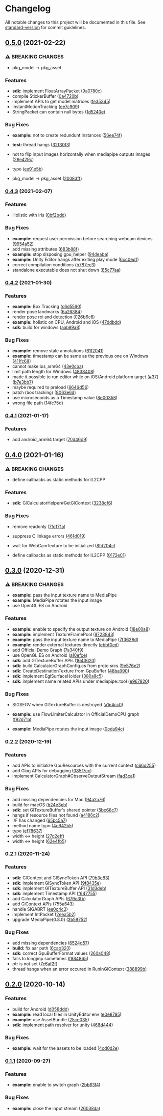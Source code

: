 # Changelog

All notable changes to this project will be documented in this file. See [standard-version](https://github.com/conventional-changelog/standard-version) for commit guidelines.

## [0.5.0](https://github.com/homuler/MediapipeUnityPlugin/compare/v0.4.3...v0.5.0) (2021-02-22)


### ⚠ BREAKING CHANGES

* pkg_model -> pkg_asset

### Features

* **sdk:** implement FloatArrayPacket ([9a0780c](https://github.com/homuler/MediapipeUnityPlugin/commit/9a0780c87c2d425a7c1f3678f95dd003308a7913))
* compile StickerBuffer ([0a4720b](https://github.com/homuler/MediapipeUnityPlugin/commit/0a4720b485f055f6502f73456607f5cda7210cf5))
* implement APIs to get model matrices ([fe35345](https://github.com/homuler/MediapipeUnityPlugin/commit/fe35345a5908f1579da39ceb9a5c7f583e64ea36))
* InstantMotionTracking ([ee7c909](https://github.com/homuler/MediapipeUnityPlugin/commit/ee7c90938d2b97414fa4269ff5321da3cf7f20f2))
* StringPacket can contain null bytes ([1d5240e](https://github.com/homuler/MediapipeUnityPlugin/commit/1d5240e4e7a868401c57376582b84586c1495923))


### Bug Fixes

* **example:** not to create redundunt instances ([56ee74f](https://github.com/homuler/MediapipeUnityPlugin/commit/56ee74f24446b8b598176fe68c9d42c4fa1a09da))
* **test:** thread hangs ([32f30f3](https://github.com/homuler/MediapipeUnityPlugin/commit/32f30f3622e71613803d55f1619f388ee782d005))
* not to flip input images horizontally when mediapipe outputs images ([28e429c](https://github.com/homuler/MediapipeUnityPlugin/commit/28e429c15d8db1e828afe7bc715e9c231f55a706))
* typo ([ee91e5b](https://github.com/homuler/MediapipeUnityPlugin/commit/ee91e5b8db7e8a9c9b923f2c17e24bec81fbfde4))


* pkg_model -> pkg_asset ([20083ff](https://github.com/homuler/MediapipeUnityPlugin/commit/20083ffdd8fcef89764f751a232e85531ae15bba))

### [0.4.3](https://github.com/homuler/MediapipeUnityPlugin/compare/v0.4.2...v0.4.3) (2021-02-07)


### Features

* Holistic with iris ([0bf2bdd](https://github.com/homuler/MediapipeUnityPlugin/commit/0bf2bddf9e98fcc02ccc7bc63f05536da05eb487))


### Bug Fixes

* **example:** request user permission before searching webcam devices ([9954a52](https://github.com/homuler/MediapipeUnityPlugin/commit/9954a5264e7d9bde3f80a915de28582f99b69056))
* add missing attributes ([683b88f](https://github.com/homuler/MediapipeUnityPlugin/commit/683b88f1906befc98c1e3ea30cfb2afd69c49cd1))
* **example:** stop disposing gpu_helper ([94deaba](https://github.com/homuler/MediapipeUnityPlugin/commit/94deaba0599cd8726711fcc37350d1fe1f66099c))
* **example:** Unity Editor hangs after exiting play mode ([6cc0ed1](https://github.com/homuler/MediapipeUnityPlugin/commit/6cc0ed15ee74447cf651b76f01cb9bbe6bfece4b))
* correct compilation conditions ([b787ee3](https://github.com/homuler/MediapipeUnityPlugin/commit/b787ee3f4131fd527ed6d5c6f10592ee00a83115))
* standalone executable does not shut down ([85c77aa](https://github.com/homuler/MediapipeUnityPlugin/commit/85c77aa079aa18233f422503e9b457a762233212))

### [0.4.2](https://github.com/homuler/MediapipeUnityPlugin/compare/v0.4.1...v0.4.2) (2021-01-30)


### Features

* **example:** Box Tracking ([c6d5560](https://github.com/homuler/MediapipeUnityPlugin/commit/c6d55602a1c8bdc91fdcb04d34f819a82fe2d6a6))
* render pose landmarks ([6a26384](https://github.com/homuler/MediapipeUnityPlugin/commit/6a263849aa80d31ee2ad54b53a17b75cc3cd6553))
* render pose roi and detection ([026b6c8](https://github.com/homuler/MediapipeUnityPlugin/commit/026b6c833a35165e471616e7f621d974778b246c))
* **example:** holistic on CPU, Android and iOS ([47ddbdd](https://github.com/homuler/MediapipeUnityPlugin/commit/47ddbddab0f0631fbb6ba465d3d29aa655edf60c))
* **sdk:** build for windows ([aab99a8](https://github.com/homuler/MediapipeUnityPlugin/commit/aab99a8d3374b7f06ed6af828484713a017450b2))


### Bug Fixes

* **example:** remove stale annotations ([61f2041](https://github.com/homuler/MediapipeUnityPlugin/commit/61f20419aac6c92caf34a1968def936505461acf))
* **example:** timestamp can be same as the previous one on Windows ([411fc68](https://github.com/homuler/MediapipeUnityPlugin/commit/411fc68e906f0fe88fd627312b958e9883109072))
* cannot make ios_arm64 ([43e0cba](https://github.com/homuler/MediapipeUnityPlugin/commit/43e0cba8c50d657622fabc09db1b96126fbeea5c))
* limit path length for Windows ([4838408](https://github.com/homuler/MediapipeUnityPlugin/commit/48384080bdaa469c2231eb38371bfbc780e42d43))
* made it possible to run editor while on iOS/Android platform target ([#37](https://github.com/homuler/MediapipeUnityPlugin/issues/37)) ([b7e3bb7](https://github.com/homuler/MediapipeUnityPlugin/commit/b7e3bb7d2e83213058c790bd32d801b92e6d4285))
* maybe required to preload ([6646d56](https://github.com/homuler/MediapipeUnityPlugin/commit/6646d565ce3d9dffa4974893d21e285531a738e8))
* patch (box tracking) ([8063e6d](https://github.com/homuler/MediapipeUnityPlugin/commit/8063e6d03a49ef0bd44756cdec39d962856d2626))
* use microseconds as a Timestamp value ([8e00358](https://github.com/homuler/MediapipeUnityPlugin/commit/8e003585b1d257d5b76d6c05d1205e3458cf2730))
* wrong file path ([14fc75d](https://github.com/homuler/MediapipeUnityPlugin/commit/14fc75db3dc7b9df90e86ad3aa959b98a93224cd))

### [0.4.1](https://github.com/homuler/MediapipeUnityPlugin/compare/v0.4.0...v0.4.1) (2021-01-17)


### Features

* add android_arm64 target ([70d46d9](https://github.com/homuler/MediapipeUnityPlugin/commit/70d46d9b2926c2e603f0d9143742fe6419fe412b))

## [0.4.0](https://github.com/homuler/MediapipeUnityPlugin/compare/v0.3.0...v0.4.0) (2021-01-16)


### ⚠ BREAKING CHANGES

* define callbacks as static methods for IL2CPP

### Features

* **sdk:** GlCalculatorHelper#GetGlContext ([3238cf6](https://github.com/homuler/MediapipeUnityPlugin/commit/3238cf6ce0598f28076967c8f67c20794e273833))


### Bug Fixes

* remove readonly ([7fdf71a](https://github.com/homuler/MediapipeUnityPlugin/commit/7fdf71a401ea4c8e50b84444e3518bbfc558ab38))
* suppress C linkage errors ([461d019](https://github.com/homuler/MediapipeUnityPlugin/commit/461d019eb04545397aa398496e8e066140eb5312))
* wait for WebCamTexture to be initialized ([8fd204c](https://github.com/homuler/MediapipeUnityPlugin/commit/8fd204cfed441340566618f49fdf8e7a1eb11b2f))


* define callbacks as static methods for IL2CPP ([0172e01](https://github.com/homuler/MediapipeUnityPlugin/commit/0172e01bf59a4a8593530ec14742f19b076e2575))

## [0.3.0](https://github.com/homuler/MediapipeUnityPlugin/compare/v0.2.2...v0.3.0) (2020-12-31)


### ⚠ BREAKING CHANGES

* **example:** pass the input texture name to MediaPipe
* **example:** MediaPipe rotates the input image
* use OpenGL ES on Android

### Features

* **example:** enable to specify the output texture on Android ([18e00a8](https://github.com/homuler/MediapipeUnityPlugin/commit/18e00a85ac271b123178e593184184e8715ed22e))
* **example:** implement TextureFramePool ([9723843](https://github.com/homuler/MediapipeUnityPlugin/commit/972384368459628b151b79c7f799f2f9547b93fd))
* **example:** pass the input texture name to MediaPipe ([7f3628d](https://github.com/homuler/MediapipeUnityPlugin/commit/7f3628dcdce156c35f865fbfa354ecd3b28aa867))
* **example:** render external textures directly ([ebbf0ed](https://github.com/homuler/MediapipeUnityPlugin/commit/ebbf0ed4367748254a42cda891674817ee78cb33))
* add Official Demo Graph ([7a340f9](https://github.com/homuler/MediapipeUnityPlugin/commit/7a340f97da91f71c9c3850cd88fa549fd908e4b5))
* use OpenGL ES on Android ([a10efce](https://github.com/homuler/MediapipeUnityPlugin/commit/a10efce8ead138192a1d6fc71796078bce529fc3))
* **sdk:** add GlTextureBuffer APIs ([1643620](https://github.com/homuler/MediapipeUnityPlugin/commit/1643620ed92fe7630213f058c19864b40810a443))
* **sdk:** build CalculatorGraphConfig.cs from proto srcs ([9e576e2](https://github.com/homuler/MediapipeUnityPlugin/commit/9e576e2e2141ed9995ee8abdd8d1b4a68d3b69b7))
* **sdk:** CreateDestinationTexture from GpuBuffer ([48ba090](https://github.com/homuler/MediapipeUnityPlugin/commit/48ba0902f1e1071f5a14831fbb148e0777329121))
* **sdk:** implement EglSurfaceHolder ([380a8c5](https://github.com/homuler/MediapipeUnityPlugin/commit/380a8c5e8d719846a0d12c71a9ba1a4b680d2f7d))
* **sdk:** implement name related APIs under mediapipe::tool ([e967820](https://github.com/homuler/MediapipeUnityPlugin/commit/e967820c8f43c9c2809aa75841acdaaacfd2fa97))


### Bug Fixes

* SIGSEGV when GlTextureBuffer is destroyed ([a1e4cc0](https://github.com/homuler/MediapipeUnityPlugin/commit/a1e4cc074861403160962c7c0ddc1da4f41823b3))
* **example:** use FlowLimiterCalculator in OfficialDemoCPU graph ([f92d71a](https://github.com/homuler/MediapipeUnityPlugin/commit/f92d71a33fc39c0f99ebe7c0e435a4d623f1de1d))


* **example:** MediaPipe rotates the input image ([0eda94c](https://github.com/homuler/MediapipeUnityPlugin/commit/0eda94cd25686664a70c594c29fc6617ef55ac94))

### [0.2.2](https://github.com/homuler/MediapipeUnityPlugin/compare/v0.2.1...v0.2.2) (2020-12-19)


### Features

* add APIs to initialize GpuResources with the current context ([c66d255](https://github.com/homuler/MediapipeUnityPlugin/commit/c66d25583caf0e410bd9011e8d0509b61eaa967d))
* add Glog APIs for debugging ([085f7cc](https://github.com/homuler/MediapipeUnityPlugin/commit/085f7ccdedc24b302a4eb46c4d1f38ee32d27a8c))
* implement CalculatorGraph#ObserveOutputStream ([fad3ca1](https://github.com/homuler/MediapipeUnityPlugin/commit/fad3ca1c77da4100a2cc3f7d8b02513354d081b7))


### Bug Fixes

* add missing dependencies for Mac ([94a2a76](https://github.com/homuler/MediapipeUnityPlugin/commit/94a2a76b73b3c98dc25c9bb20e2fea0e34e83e7c))
* build for macOS ([b24e3eb](https://github.com/homuler/MediapipeUnityPlugin/commit/b24e3eb93d17e3c49e6523e2064503cbbbf3a029))
* **sdk:** set GlTextureBuffer's shared pointer ([5bc68c7](https://github.com/homuler/MediapipeUnityPlugin/commit/5bc68c75d64a0858f2bfcfc9832ba5559a55f7ac))
* hangs if resource files not found ([a4186c2](https://github.com/homuler/MediapipeUnityPlugin/commit/a4186c2d7bd0c587421d7e42f00825007ffd3185))
* I/F has changed ([65bc5a7](https://github.com/homuler/MediapipeUnityPlugin/commit/65bc5a7fb59aafd3c16e9704902ec7aa9a0b8126))
* method name typo ([4c642b5](https://github.com/homuler/MediapipeUnityPlugin/commit/4c642b58d07d6cd4dfd8091b9065111996dfb034))
* typo ([ef78637](https://github.com/homuler/MediapipeUnityPlugin/commit/ef78637b8393c4e043cc58eb1b9a1cf3f4f305bb))
* width <-> height ([27d2eff](https://github.com/homuler/MediapipeUnityPlugin/commit/27d2effb9519678383245465368eb111cd1f8977))
* width <-> height ([62e4fb5](https://github.com/homuler/MediapipeUnityPlugin/commit/62e4fb52b0cdec010d2f084cb2d1fc5b1f7689bf))

### [0.2.1](https://github.com/homuler/MediapipeUnityPlugin/compare/v0.2.0...v0.2.1) (2020-11-24)


### Features

* **sdk:** GlContext and GlSyncToken API ([79b3e83](https://github.com/homuler/MediapipeUnityPlugin/commit/79b3e83983e37a77b9cedb76a7e90a1218317ea7))
* **sdk:** implement GlSyncToken API ([9f8435e](https://github.com/homuler/MediapipeUnityPlugin/commit/9f8435efac84345db90211a04502c8a116075fb4))
* **sdk:** implement GlTextureBuffer API ([31d3deb](https://github.com/homuler/MediapipeUnityPlugin/commit/31d3deb11045c112aac2281991a90176c68ac7a9))
* **sdk:** implement Timestamp API ([f647755](https://github.com/homuler/MediapipeUnityPlugin/commit/f647755382063cb48583fbd8af00d86d99833366))
* add CalculatorGraph APIs ([679c3fb](https://github.com/homuler/MediapipeUnityPlugin/commit/679c3fb19851464d72fd162fc1b8cb073e888e56))
* add GlContext APIs ([755a643](https://github.com/homuler/MediapipeUnityPlugin/commit/755a64327f7c7fccf5499d702bbdfb818d339b38))
* handle SIGABRT ([ee0c4c3](https://github.com/homuler/MediapipeUnityPlugin/commit/ee0c4c33aaf81c5265443a15d9266ac16efbbf55))
* implement IntPacket ([2eea5b2](https://github.com/homuler/MediapipeUnityPlugin/commit/2eea5b28a30a0a224d94ff0d2586b8b149123c47))
* upgrade MediaPipe(0.8.0) ([3b58752](https://github.com/homuler/MediapipeUnityPlugin/commit/3b58752e860b6bf1055bdbe88911b715bccf340e))


### Bug Fixes

* add missing dependencies ([6524d57](https://github.com/homuler/MediapipeUnityPlugin/commit/6524d57331e3d724c8cd28c31ba42e2366864b74))
* **build:** fix aar path ([6cab320](https://github.com/homuler/MediapipeUnityPlugin/commit/6cab3202b65ec86357bac32af18ae49b7ebe0ec2))
* **sdk:** correct GpuBufferFormat values ([260a048](https://github.com/homuler/MediapipeUnityPlugin/commit/260a04826beadbf5a950187c4520e170a06b5708))
* fails to longjmp sometimes ([f884865](https://github.com/homuler/MediapipeUnityPlugin/commit/f88486520ddd1a7f5f083a36841b5ab1879cb41a))
* ptr is not set ([7c6af2f](https://github.com/homuler/MediapipeUnityPlugin/commit/7c6af2fc1993a7810d2185ca5945c1c7e6afaf90))
* thread hangs when an error occured in RunInGlContext ([388899b](https://github.com/homuler/MediapipeUnityPlugin/commit/388899b94aacebd1ec8b18a6b2e943b94ba6accb))

## [0.2.0](https://github.com/homuler/MediapipeUnityPlugin/compare/v0.1.1...v0.2.0) (2020-10-14)


### Features

* build for Android ([d058ddd](https://github.com/homuler/MediapipeUnityPlugin/commit/d058ddd717aa32f0482423443e72a5933c276df1))
* **example:** read local files in UnityEditor env ([e0e8795](https://github.com/homuler/MediapipeUnityPlugin/commit/e0e87951d9e4d304f60797280d96c58de3462f6d))
* **example:** use AssetBundle ([25ce035](https://github.com/homuler/MediapipeUnityPlugin/commit/25ce035e0ac29b67fa678fb0aa444813ed06b56b))
* **sdk:** implement path resolver for unity ([468d444](https://github.com/homuler/MediapipeUnityPlugin/commit/468d4441b0b268dd1a0ca11b18c5ed4b61522f4d))


### Bug Fixes

* **example:** wait for the assets to be loaded ([4cd0d2e](https://github.com/homuler/MediapipeUnityPlugin/commit/4cd0d2ec9e4b279ff839d7c70f12eee1e09b1103))

### [0.1.1](https://github.com/homuler/MediaPipeUnityPlugin/compare/v0.1.0...v0.1.1) (2020-09-27)


### Features

* **example:** enable to switch graph ([2bb63f4](https://github.com/homuler/MediaPipeUnityPlugin/commit/2bb63f44b8f17cb223b4e25e9f1dae1650ce7c3d))


### Bug Fixes

* **example:** close the input stream ([26038da](https://github.com/homuler/MediaPipeUnityPlugin/commit/26038da460fc7e206cbc6419e4bd91b1939ce2b6))

